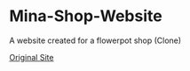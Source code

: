 # Mina-Shop-Website
A website created for a flowerpot shop (Clone)


[Original Site](https://zyro.com/in/preview/mina?returnPath=%2Ftemplates#desktop)